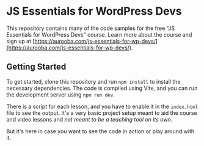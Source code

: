 # JS Essentials for WordPress Devs

This repository contains many of the code samples for the free "JS Essentials for WordPress Devs" course. Learn more about the course and sign up at [https://aurooba.com/js-essentials-for-wp-devs/](https://aurooba.com/js-essentials-for-wp-devs/).

## Getting Started

To get started, clone this repository and run `npm install` to install the necessary dependencies. The code is compiled using Vite, and you can run the development server using `npm run dev`.

There is a script for each lesson, and you have to enable it in the `index.html` file to see the output. It's a very basic project setup meant to aid the course and video lessons and _not meant to be a teaching tool on its own_.

But it's here in case you want to see the code in action or play around with it.
